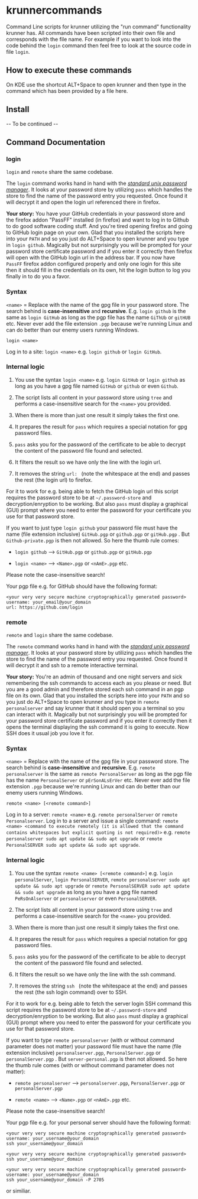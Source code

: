 # krunnercommands

Command Line scripts for krunner utilizing the "run command" functionality krunner has. All commands have been scripted into their own file and corresponds with the file name. For example if you want to look into the code behind the `login` command then feel free to look at the source code in file `login`.



## How to execute these commands

On KDE use the shortcut ALT+Space to open krunner and then type in the command which has been provided by a file here.

## Install

-- To be continued --

## Command Documentation

### login

`login` and `remote` share the same codebase.

The `login` command works hand in hand with the [_standard unix password manager_](https://www.passwordstore.org/). It looks at your password store by utilizing `pass` which handles the store to find the name of the password entry you requested. Once found it will decrypt it and open the login url referenced there in firefox.

**Your story:** You have your GitHub credentials in your password store and the firefox addon "PassFF" installed (in firefox) and want to log in to Github to do good software coding stuff. And you're tired opening firefox and going to GitHub login page on your own. Glad that you installed the scripts here into your `PATH` and so you just do ALT+Space to open krunner and you type in `login github`. Magically but not surprisingly you will be prompted for your password store certificate password and if you enter it correctly then firefox will open with the GitHub login url in the address bar. If you now have `PassFF` firefox addon configured properly and only one login for this site then it should fill in the credentials on its own, hit the login button to log you finally in to do you a favor.

### Syntax

`<name>` = Replace with the name of the gpg file in your password store. The search behind is **case-insensitive** and **recursive**. E.g. `login github` is the same as `login GitHub` as long as the pgp file has the name `GiThUb` or `gitHUB` etc. Never ever add the file extension `.pgp` because we're running Linux and can do better than our enemy users running Windows.

`login <name>`

Log in to a site: `login <name>` e.g. `login github` or `login GitHub`.

### Internal logic

1. You use the syntax `login <name>` e.g. `login GitHub` or `login github` as long as you have a gpg file named `GitHub` or `github` or even `Github`.

2. The script lists all content in your password store using `tree` and performs a case-insensitive search for the `<name>` you provided.

3. When there is more than just one result it simply takes the first one.

4. It prepares the result for `pass` which requires a special notation for gpg password files.

5. `pass` asks you for the password of the certificate to be able to decrypt the content of the password file found and selected.

6. It filters the result so we have only the line with the login url.

7. It removes the string `url: ` (note the whitespace at the end) and passes the rest (the login url) to firefox.

For it to work for e.g. being able to fetch the GitHub login url this script requires the password store to be at `~/.password-store` and decryption/enryption to be working. But also `pass` must display a graphical (GUI) prompt where you need to enter the password for your certificate you use for that password store.

If you want to just type `login github` your password file must have the name (file extension inclusive) `GitHub.pgp` or `github.pgp` or `gitHub.pgp` . But `Github-private.pgp` is then not allowed. So here the thumb rule comes:

- `login github` --> `GitHub.pgp` or `github.pgp` or `gitHub.pgp`

- `login <name>` --> `<Name>.pgp` or `<nAmE>.pgp` etc.

Please note the case-insensitive search!

Your pgp file e.g. for GitHub should have the following format:

```gpg
<your very very secure machine cryptographically generated password>
username: your_email@your_domain
url: https://github.com/login
```

### remote

`remote` and `login` share the same codebase.

The `remote` command works hand in hand with the [_standard unix password manager_](https://www.passwordstore.org/). It looks at your password store by utilizing `pass` which handles the store to find the name of the password entry you requested. Once found it will decrypt it and ssh to a remote interactive terminal.

**Your story:** You're an admin of thousand and one night servers and sick remembering the ssh commands to access each as you please or need. But you are a good admin and therefore stored each ssh command in an pgp file on its own. Glad that you installed the scripts here into your `PATH` and so you just do ALT+Space to open krunner and you type in `remote personalserver` and say krunner that it should open you a terminal so you can interact with it. Magically but not surprisingly you will be prompted for your password store certificate password and if you enter it correctly then it opens the terminal displaying the ssh command it is going to execute. Now SSH does it usual job you love it for.

### Syntax

`<name>` = Replace with the name of the gpg file in your password store. The search behind is **case-insensitive** and **recursive**. E.g. `remote personalserver` is the same as `remote PersonalServer` as long as the pgp file has the name `PersonalServer` or `pErSonALsErVer` etc. Never ever add the file extension `.pgp` because we're running Linux and can do better than our enemy users running Windows.

`remote <name> [<remote command>]`

Log in to a server: `remote <name>` e.g. `remote personalServer` or `remote Personalserver`.
Log in to a server and issue a single command: `remote <name> <command to execute remotely (it is allowed that the command contains whitespaces but explicit quoting is not required)>` e.g. `remote personalserver sudo apt update && sudo apt upgrade` or `remote PersonalSERVER sudo apt update && sudo apt upgrade`.

### Internal logic

1. You use the syntax `remote <name> [<remote command>]` e.g. `login personalServer`, `login PersonalSERVER`, `remote personalserver sudo apt update && sudo apt upgrade` or `remote PersonalSERVER sudo apt update && sudo apt upgrade` as long as you have a gpg file named `PeRsOnAlserver` or `personalserver` or even `PersonalSERVER`.

2. The script lists all content in your password store using `tree` and performs a case-insensitive search for the `<name>` you provided.

3. When there is more than just one result it simply takes the first one.

4. It prepares the result for `pass` which requires a special notation for gpg password files.

5. `pass` asks you for the password of the certificate to be able to decrypt the content of the password file found and selected.

6. It filters the result so we have only the line with the ssh command.

7. It removes the string `ssh ` (note the whitespace at the end) and passes the rest (the ssh login command) over to SSH.

For it to work for e.g. being able to fetch the server login SSH command this script requires the password store to be at `~/.password-store` and decryption/enryption to be working. But also `pass` must display a graphical (GUI) prompt where you need to enter the password for your certificate you use for that password store.

If you want to type `remote personalserver` (with or without command parameter does not matter) your password file must have the name (file extension inclusive) `personalserver.pgp`, `PersonalServer.pgp` or `personalServer.pgp` . But `server-personal.pgp` is then not allowed. So here the thumb rule comes (with or without command parameter does not matter):

- `remote personalserver` --> `personalserver.pgp`, `PersonalServer.pgp` or `personalServer.pgp`

- `remote <name>` --> `<Name>.pgp` or `<nAmE>.pgp` etc.

Please note the case-insensitive search!

Your pgp file e.g. for your personal server should have the following format:

```gpg
<your very very secure machine cryptographically generated password>
username: your_username@your_domain
ssh your_username@your_domain
```


```gpg
<your very very secure machine cryptographically generated password>
ssh your_username@your_domain
```


```gpg
<your very very secure machine cryptographically generated password>
username: your_username@your_domain
ssh your_username@your_domain -P 2705
```

or similiar.
